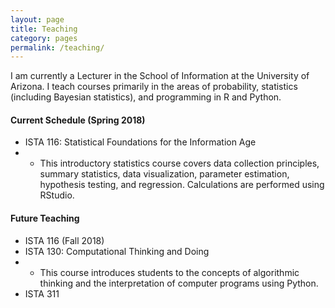```yaml
---
layout: page
title: Teaching
category: pages
permalink: /teaching/
---
```


I am currently a Lecturer in the School of Information at the University of Arizona.
I teach courses primarily in the areas of probability, statistics (including Bayesian statistics), and programming in R and Python.

#### Current Schedule (Spring 2018)

* ISTA 116: Statistical Foundations for the Information Age
* * This introductory statistics course covers data collection principles, summary statistics, data visualization, parameter estimation, hypothesis testing, and regression. Calculations are performed using RStudio.

#### Future Teaching

* ISTA 116 (Fall 2018)
* ISTA 130: Computational Thinking and Doing
* * This course introduces students to the concepts of algorithmic thinking and the interpretation of computer programs using Python.
* ISTA 311

